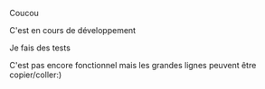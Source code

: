 Coucou

C'est en cours de développement 

Je fais des tests

C'est pas encore fonctionnel mais les grandes lignes peuvent être copier/coller:)
